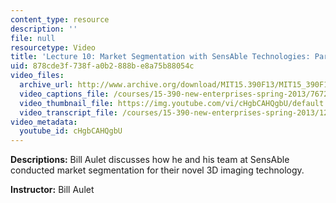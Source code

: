 ```yaml
---
content_type: resource
description: ''
file: null
resourcetype: Video
title: 'Lecture 10: Market Segmentation with SensAble Technologies: Part II'
uid: 878cde3f-738f-a0b2-888b-e8a75b88054c
video_files:
  archive_url: http://www.archive.org/download/MIT15.390F13/MIT15_390F13_lec10_300k.mp4
  video_captions_file: /courses/15-390-new-enterprises-spring-2013/76722b1230205ea2843f79532e89e9ef_cHgbCAHQgbU.vtt
  video_thumbnail_file: https://img.youtube.com/vi/cHgbCAHQgbU/default.jpg
  video_transcript_file: /courses/15-390-new-enterprises-spring-2013/12a4948348c446191ba52c9fadaa063c_cHgbCAHQgbU.pdf
video_metadata:
  youtube_id: cHgbCAHQgbU
---
```


**Descriptions:** Bill Aulet discusses how he and his team at SensAble conducted market segmentation for their novel 3D imaging technology.

**Instructor:** Bill Aulet